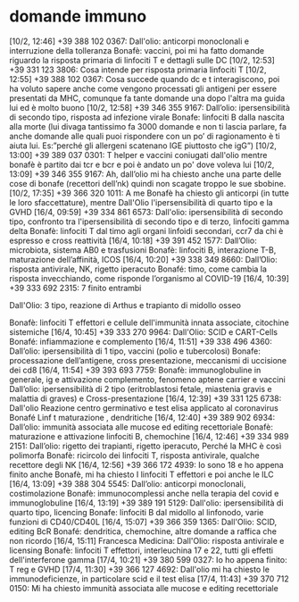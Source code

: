 # domande immuno
[10/2, 12:46] +39 388 102 0367: Dall'olio: anticorpi monoclonali e interruzione della tolleranza
Bonafè: vaccini, poi mi ha fatto domande riguardo la risposta primaria di linfociti T e dettagli sulle DC
[10/2, 12:53] +39 331 123 3806: Cosa intende per risposta primaria linfociti T
[10/2, 12:55] +39 388 102 0367: Cosa succede quando dc e t interagiscono, poi ha voluto sapere anche come vengono processati gli antigeni per essere presentati da MHC, comunque fa tante domande una dopo l'altra ma guida lui ed è molto buono
[10/2, 12:58] +39 346 355 9167: Dall’olio: ipersensibilità di secondo tipo, risposta ad infezione virale 
Bonafe: linfociti B dalla nascita alla morte (lui divaga tantissimo fa 3000 domande e non ti lascia parlare, fa anche domande alle quali puoi rispondere con un po’ di ragionamento è ti aiuta lui. Es:”perché gli allergeni scatenano IGE piuttosto che igG”)
[10/2, 13:00] +39 389 037 0301: T helper e vaccini coniugati dall'olio mentre bonafè è partito dai tcr e bcr e poi è andato un po' dove voleva lui
[10/2, 13:09] +39 346 355 9167: Ah, dall’olio mi ha chiesto anche una parte delle cose di bonafe (recettori dell’nk) quindi non scagate troppo le sue sbobine.
[10/2, 17:35] +39 366 320 1011: A me Bonafè ha chiesto gli anticorpi (in tutte le loro sfaccettature), mentre Dall'Olio l'ipersensibilità di quarto tipo e la GVHD
[16/4, 09:59] +39 334 861 6573: Dall'olio: ipersensibilità di secondo tipo, confronto tra l'ipersensibilità di secondo tipo e di terzo, linfociti gamma delta
Bonafè: linfociti T dal timo agli organi linfoidi secondari, ccr7 da chi è espresso e cross reattività
[16/4, 10:18] +39 391 452 1577: Dall’Olio: microbiota, sistema AB0 e trasfusioni 
Bonafè: linfociti B, interazione T-B, maturazione dell’affinità, ICOS
[16/4, 10:20] +39 338 349 8660: Dall’Olio: risposta antivirale, NK, rigetto iperacuto
Bonafé: timo, come cambia la risposta invecchiando, come risponde l’organismo al COVID-19
[16/4, 10:39] +39 333 692 2315: 7 finito entrambi

Dall'Olio: 3 tipo, reazione di Arthus e trapianto di midollo osseo

Bonafè: linfociti T effettori e cellule dell'immunità innata associate, citochine sistemiche
[16/4, 10:45] +39 333 270 9964: Dall'Olio: SCID e CART-Cells
Bonafé: infiammazione e complemento
[16/4, 11:51] +39 338 496 4360: Dall’olio: ipersensibilità di 1 tipo, vaccini (polio e tubercolosi)
Bonafe: processazione dell’antigene, cross presentazione, meccanismi di uccisione dei cd8
[16/4, 11:54] +39 393 693 7759: Bonafè: immunoglobuline in generale, ig e attivazione complemento, fenomeno aptene carrier e vaccini
Dall’olio: ipersensibilità di 2 tipo (eritroblastosi fetale, miastenia gravis e malattia di graves) e Cross-presentazione
[16/4, 12:39] +39 331 125 6738: Dall'olio
Reazione centro germinativo e test elisa applicato al coronavirus
Bonafé
Linf t maturazione , dendritiche
[16/4, 12:40] +39 389 902 6934: Dall’olio: immunità associata alle mucose ed editing recettoriale
Bonafè: maturazione e attivazione linfociti B, chemochine
[16/4, 12:46] +39 334 989 2151: Dall’olio: rigetto dei trapianti, rigetto iperacuto, Perché la MHC è così polimorfa 
Bonafè: ricircolo dei linfociti T, risposta antivirale, qualche recettore degli NK
[16/4, 12:56] +39 366 172 4939: Io sono 18 e ho appena finito anche Bonafè, mi ha chiesto I linfociti T effettori e poi anche le ILC
[16/4, 13:09] +39 388 304 5545: Dall’olio: anticorpi monoclonali, costimolazione 
Bonafè: immunocomplessi anche nella terapia del covid e immunoglobuline
[16/4, 13:19] +39 389 191 5129: Dall'olio: ipersensibilità di quarto tipo, licencing
Bonafe: linfociti B dal midollo al linfonodo, varie funzioni di CD40/CD40L
[16/4, 15:07] +39 366 359 1365: Dall'Olio: SCID, editing BcR 
Bonafé: dendritica, chemochine, altre domande a raffica che non ricordo
[16/4, 15:11] Francesca Medicina: Dall'Olio: risposta antivirale e licensing
Bonafè: linfociti T effettori, interleuchina 17 e 22, tutti gli effetti dell'interferone gamma
[17/4, 10:21] +39 380 599 0327: Io ho appena finito: T reg e GVHD
[17/4, 11:30] +39 366 127 4692: Dall'olio mi ha chiesto le immunodeficienze, in particolare scid e il test elisa
[17/4, 11:43] +39 370 712 0150: Mi ha chiesto immunità associata alle mucose e editing recettoriale

